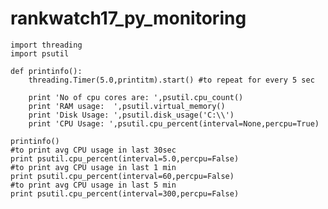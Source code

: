 # rankwatch17_py_monitoring

    import threading
    import psutil

    def printinfo():
        threading.Timer(5.0,printitm).start() #to repeat for every 5 sec
        
        print 'No of cpu cores are: ',psutil.cpu_count()
        print 'RAM usage:  ',psutil.virtual_memory()
        print 'Disk Usage: ',psutil.disk_usage('C:\\')
        print 'CPU Usage: ',psutil.cpu_percent(interval=None,percpu=True)
        
    printinfo()
    #to print avg CPU usage in last 30sec
    print psutil.cpu_percent(interval=5.0,percpu=False)
    #to print avg CPU usage in last 1 min
    print psutil.cpu_percent(interval=60,percpu=False)
    #to print avg CPU usage in last 5 min
    print psutil.cpu_percent(interval=300,percpu=False)
